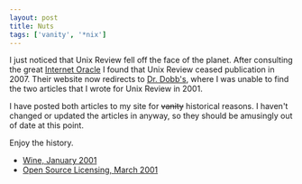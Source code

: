 ```yaml
---
layout: post
title: Nuts
tags: ['vanity', '*nix']
---
```


I just noticed that Unix Review fell off the face of the planet. After
consulting the great [Internet Oracle](http://google.com) I
found that Unix Review ceased publication in 2007. Their website now
redirects to [Dr. Dobb's](http://www.ddj.com), where I was
unable to find the two articles that I wrote for Unix Review in 2001.

I have posted both articles to my site for <del>vanity</del> historical
reasons. I haven't changed or updated the articles in anyway, so they
should be amusingly out of date at this point.

Enjoy the history.

 * [Wine, January 2001](/blog/2001-01-15/wine)
 * [Open Source Licensing, March 2001](/blog/2001-03-30-open-source-licensing)


